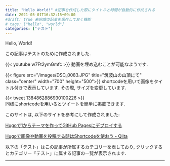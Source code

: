 ```yaml
---
title: "Hello World!" #記事を作成した際にタイトルと時間が自動的に作成される
date: 2021-05-01T16:32:15+09:00
#draft: true 未完成の記事を保存しておく機能
# tags: ["hello", "world"]
categories: ["テスト"]
---
```

Hello, World!

この記事はテストのために作成されました.

{{< youtube w7Ft2ymGmfc >}}
動画を埋め込むことが可能なようです.

{{< figure src="/images/DSC_0083.JPG" title="筑波山の山頂にて" class="center" width="700" height="500">}}
shortcodeを用いて画像をタイトル付きで表示しています. その際, サイズを変更しています.

{{< tweet 1384862886930100226 >}}  
同様にshortcodeを用いるとツイートを簡単に掲載できます.

このサイトは, 以下のサイトを参考にして作成されました:

[Hugoで1からテーマを作ってGitHub Pagesにデプロイする](https://www.membersedge.co.jp/blog/create-hugo-theme-and-deploy-to-github-pages/)

[Hugoで画像や動画を投稿する時はShortcodeを使おう - Qiita](https://qiita.com/waytoa/items/4107945cbd3883f51755)

以下の「テスト」はこの記事が所属するカテゴリーを表しており, クリックするとカテゴリー「テスト」に属する記事の一覧が表示されます.

***
